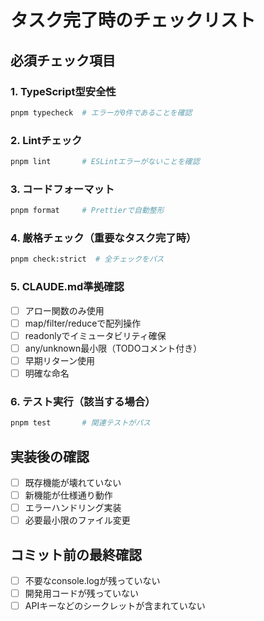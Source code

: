 # タスク完了時のチェックリスト

## 必須チェック項目

### 1. TypeScript型安全性
```bash
pnpm typecheck  # エラーが0件であることを確認
```

### 2. Lintチェック
```bash
pnpm lint       # ESLintエラーがないことを確認
```

### 3. コードフォーマット
```bash
pnpm format     # Prettierで自動整形
```

### 4. 厳格チェック（重要なタスク完了時）
```bash
pnpm check:strict  # 全チェックをパス
```

### 5. CLAUDE.md準拠確認
- [ ] アロー関数のみ使用
- [ ] map/filter/reduceで配列操作
- [ ] readonlyでイミュータビリティ確保
- [ ] any/unknown最小限（TODOコメント付き）
- [ ] 早期リターン使用
- [ ] 明確な命名

### 6. テスト実行（該当する場合）
```bash
pnpm test       # 関連テストがパス
```

## 実装後の確認
- [ ] 既存機能が壊れていない
- [ ] 新機能が仕様通り動作
- [ ] エラーハンドリング実装
- [ ] 必要最小限のファイル変更

## コミット前の最終確認
- [ ] 不要なconsole.logが残っていない
- [ ] 開発用コードが残っていない
- [ ] APIキーなどのシークレットが含まれていない